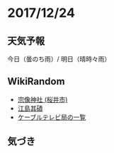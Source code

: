 # 2017/12/24

## 天気予報

今日（曇のち雨）/ 明日（晴時々雨）

## WikiRandom

* [宗像神社 (桜井市)](https://ja.wikipedia.org/wiki/%E5%AE%97%E5%83%8F%E7%A5%9E%E7%A4%BE_%28%E6%A1%9C%E4%BA%95%E5%B8%82%29)
* [江島其磧](https://ja.wikipedia.org/wiki/%E6%B1%9F%E5%B3%B6%E5%85%B6%E7%A3%A7)
* [ケーブルテレビ局の一覧](https://ja.wikipedia.org/wiki/%E3%82%B1%E3%83%BC%E3%83%96%E3%83%AB%E3%83%86%E3%83%AC%E3%83%93%E5%B1%80%E3%81%AE%E4%B8%80%E8%A6%A7)

## 気づき

